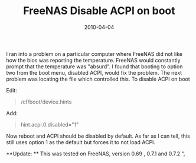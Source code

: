 ﻿---
layout: post
title: FreeNAS Disable ACPI on boot
date: 2010-04-04
categories: None
---

I ran into a problem on a particular computer where FreeNAS did not like how the bios was reporting the temperature. FreeNAS would constantly prompt that the temperature was "absurd". I found that booting to option two from the boot menu, disabled ACPI, would fix the problem. The next problem was locating the file which controlled this. To disable ACPI on boot  

Edit:  
  <blockquote>/cf/boot/device.hints</blockquote>  
Add:  

<blockquote>hint.acpi.0.disabled=&#34;1&#34;</blockquote>  

Now reboot and ACPI should be disabled by default. As far as I can tell, this still uses option 1 as the default but forces it to not load ACPI.  

**Update: ** This was tested on FreeNAS, version 0.69 , 0.7.1 and 0.7.2&#160;",
